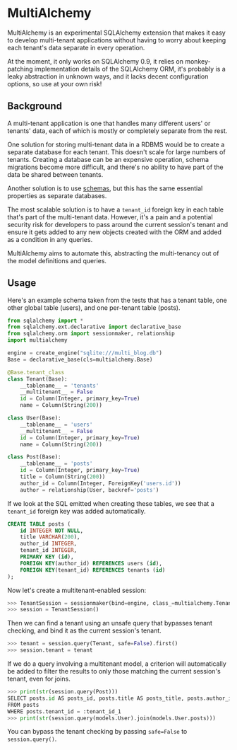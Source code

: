 MultiAlchemy
==

MultiAlchemy is an experimental SQLAlchemy extension that makes it easy to
develop multi-tenant applications without having to worry about keeping each
tenant's data separate in every operation.

At the moment, it only works on SQLAlchemy 0.9, it relies on monkey-patching
implementation details of the SQLAlchemy ORM, it's probably is a leaky
abstraction in unknown ways, and it lacks decent configuration options, so use
at your own risk!

Background
-- 

A multi-tenant application is one that handles many different users' or tenants'
data, each of which is mostly or completely separate from the rest.

One solution for storing multi-tenant data in a RDBMS would be to create a
separate database for each tenant.  This doesn't scale for large numbers of
tenants.  Creating a database can be an expensive operation, schema migrations
become more difficult, and there's no ability to have part of the data be shared
between tenants.

Another solution is to use
[schemas](http://www.postgresql.org/docs/9.3/static/ddl-schemas.html), but this
has the same essential properties as separate databases.

The most scalable solution is to have a `tenant_id` foreign key in each table
that's part of the multi-tenant data.  However, it's a pain and a potential
security risk for developers to pass around the current session's tenant and
ensure it gets added to any new objects created with the ORM and added as a
condition in any queries.

MultiAlchemy aims to automate this, abstracting the multi-tenancy out of the
model definitions and queries.

Usage
--

Here's an example schema taken from the tests that has a tenant table, one other
global table (users), and one per-tenant table (posts).

```python
from sqlalchemy import *
from sqlalchemy.ext.declarative import declarative_base
from sqlalchemy.orm import sessionmaker, relationship
import multialchemy

engine = create_engine("sqlite:///multi_blog.db")
Base = declarative_base(cls=multialchemy.Base)

@Base.tenant_class
class Tenant(Base):
    __tablename__ = 'tenants'
    __multitenant__ = False
    id = Column(Integer, primary_key=True)
    name = Column(String(200))

class User(Base):
    __tablename__ = 'users'
    __multitenant__ = False
    id = Column(Integer, primary_key=True)
    name = Column(String(200))

class Post(Base):
    __tablename__ = 'posts'
    id = Column(Integer, primary_key=True)
    title = Column(String(200))
    author_id = Column(Integer, ForeignKey('users.id'))
    author = relationship(User, backref='posts')
```

If we look at the SQL emitted when creating these tables, we see that a
`tenant_id` foreign key was added automatically.

```sql
CREATE TABLE posts (
	id INTEGER NOT NULL, 
	title VARCHAR(200), 
	author_id INTEGER, 
	tenant_id INTEGER, 
	PRIMARY KEY (id), 
	FOREIGN KEY(author_id) REFERENCES users (id), 
	FOREIGN KEY(tenant_id) REFERENCES tenants (id)
);
```

Now let's create a multitenant-enabled session:

```python
>>> TenantSession = sessionmaker(bind=engine, class_=multialchemy.TenantSession)
>>> session = TenantSession()
```

Then we can find a tenant using an unsafe query that bypasses tenant checking, and
bind it as the current session's tenant.

```python
>>> tenant = session.query(Tenant, safe=False).first()
>>> session.tenant = tenant
```

If we do a query involving a multitenant model, a criterion will automatically
be added to filter the results to only those matching the current session's
tenant, even for joins.

```python
>>> print(str(session.query(Post)))
SELECT posts.id AS posts_id, posts.title AS posts_title, posts.author_id AS posts_author_id, posts.tenant_id AS posts_tenant_id 
FROM posts 
WHERE posts.tenant_id = :tenant_id_1
>>> print(str(session.query(models.User).join(models.User.posts)))
```

You can bypass the tenant checking by passing `safe=False` to `session.query()`.
